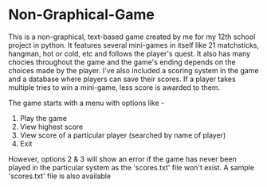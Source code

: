 # Non-Graphical-Game
This is a non-graphical, text-based game created by me for my 12th school project in python.
It features several mini-games in itself like 21 matchsticks, hangman, hot or cold, etc and follows the player's quest.
It also has many chocies throughout the game and the game's ending depends on the choices made by the player.
I've also included a scoring system in the game and a database where players can save their scores. If a player takes multiple tries to win a mini-game, less score is awarded to them.

The game starts with a menu with options like -
  1. Play the game
  2. View highest score
  3. View score of a particular player (searched by name of player)
  4. Exit

However, options 2 & 3 will show an error if the game has never been played in the particular system as the 'scores.txt' file won't exist.
A sample 'scores.txt' file is also available
